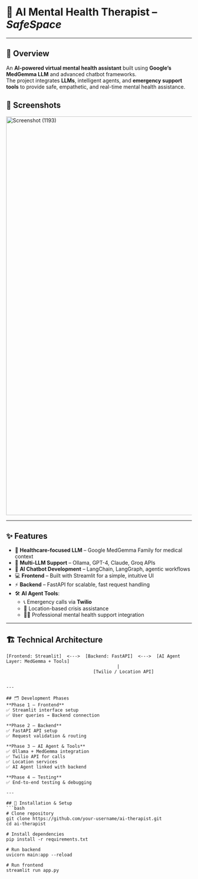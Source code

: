 # 🧠 AI Mental Health Therapist – *SafeSpace*  
---

## 🌟 Overview  
An **AI-powered virtual mental health assistant** built using **Google’s MedGemma LLM** and advanced chatbot frameworks.  
The project integrates **LLMs**, intelligent agents, and **emergency support tools** to provide safe, empathetic, and real-time mental health assistance.  


## 📸 Screenshots
<img width="1920" height="1080" alt="Screenshot (1193)" src="https://github.com/user-attachments/assets/c118f382-1b2e-40b7-a877-1b00dc91b9f4" />

---

## ✨ Features  
- 🏥 **Healthcare-focused LLM** – Google MedGemma Family for medical context  
- 🔄 **Multi-LLM Support** – Ollama, GPT-4, Claude, Groq APIs  
- 🤖 **AI Chatbot Development** – LangChain, LangGraph, agentic workflows  
- 💻 **Frontend** – Built with Streamlit for a simple, intuitive UI  
- ⚡ **Backend** – FastAPI for scalable, fast request handling  
- 🛠 **AI Agent Tools**:  
  - 📞 Emergency calls via **Twilio**  
  - 📍 Location-based crisis assistance  
  - 👩‍⚕️ Professional mental health support integration  

---

## 🏗 Technical Architecture  
```plaintext
[Frontend: Streamlit]  <--->  [Backend: FastAPI]  <--->  [AI Agent Layer: MedGemma + Tools]
                                          |
                                 [Twilio / Location API]


---

## 🗂 Development Phases  
**Phase 1 – Frontend**  
✅ Streamlit interface setup  
✅ User queries → Backend connection  

**Phase 2 – Backend**  
✅ FastAPI API setup  
✅ Request validation & routing  

**Phase 3 – AI Agent & Tools**  
✅ Ollama + MedGemma integration  
✅ Twilio API for calls  
✅ Location services  
✅ AI Agent linked with backend  

**Phase 4 – Testing**  
✅ End-to-end testing & debugging  

---

## 🚀 Installation & Setup  
```bash
# Clone repository
git clone https://github.com/your-username/ai-therapist.git
cd ai-therapist

# Install dependencies
pip install -r requirements.txt

# Run backend
uvicorn main:app --reload

# Run frontend
streamlit run app.py
